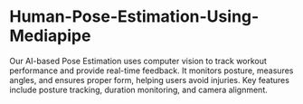# Human-Pose-Estimation-Using-Mediapipe
Our AI-based Pose Estimation  uses computer vision to track workout performance and provide real-time feedback. It monitors posture, measures angles, and ensures proper form, helping users avoid injuries. Key features include posture tracking, duration monitoring, and camera alignment.
